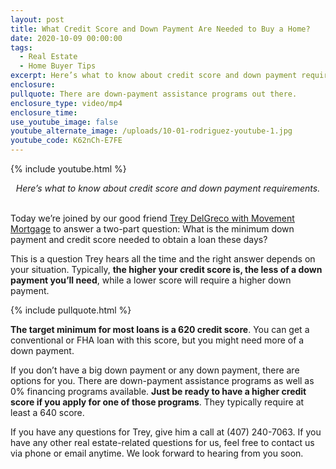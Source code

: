 ```yaml
---
layout: post
title: What Credit Score and Down Payment Are Needed to Buy a Home?
date: 2020-10-09 00:00:00
tags:
  - Real Estate
  - Home Buyer Tips
excerpt: Here’s what to know about credit score and down payment requirements.
enclosure:
pullquote: There are down-payment assistance programs out there.
enclosure_type: video/mp4
enclosure_time:
use_youtube_image: false
youtube_alternate_image: /uploads/10-01-rodriguez-youtube-1.jpg
youtube_code: K62nCh-E7FE
---
```


{% include youtube.html %}

<center><em>Here&rsquo;s what to know about credit score and down payment requirements.</em></center>

<br>Today we’re joined by our good friend <u><a target="_blank" rel="noopener" href="https://movement.com/lo/trey-delgreco/">Trey DelGreco with Movement Mortgage</a></u> to answer a two-part question: What is the minimum down payment and credit score needed to obtain a loan these days?

This is a question Trey hears all the time and the right answer depends on your situation. Typically, **the higher your credit score is, the less of a down payment you’ll need**, while a lower score will require a higher down payment.

{% include pullquote.html %}

**The target minimum for most loans is a 620 credit score**. You can get a conventional or FHA loan with this score, but you might need more of a down payment.

If you don’t have a big down payment or any down payment, there are options for you. There are down-payment assistance programs as well as 0% financing programs available. **Just be ready to have a higher credit score if you apply for one of those programs**. They typically require at least a 640 score.

If you have any questions for Trey, give him a call at (407) 240-7063. If you have any other real estate-related questions for us, feel free to contact us via phone or email anytime. We look forward to hearing from you soon.